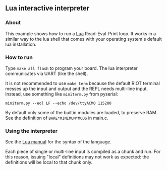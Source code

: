 ## Lua interactive interpreter

### About

This example shows how to run a [Lua](https://www.lua.org/) Read-Eval-Print loop.
It works in a similar way to the lua shell that comes with your operating
system's default lua installation.


### How to run

Type `make all flash` to program your board. The lua interpreter communicates
via UART (like the shell).

It is not recommended to use `make term` because the default RIOT terminal messes
up the input and output and the REPL needs multi-line input. Instead, use something
like `miniterm.py` from pyserial:

```
miniterm.py --eol LF --echo /dev/ttyACM0 115200
```

By default only some of the builtin modules are loaded, to preserve RAM. See
the definition of `BARE*MINIMUM*MODS` in main.c.

### Using the interpreter

See the [Lua manual](https://www.lua.org/manual/5.3/) for the syntax of the language.

Each piece of single or multi-line input is compiled as a chunk and run. For this
reason, issuing "local" definitions may not work as expected: the definitions
will be local to that chunk only.
